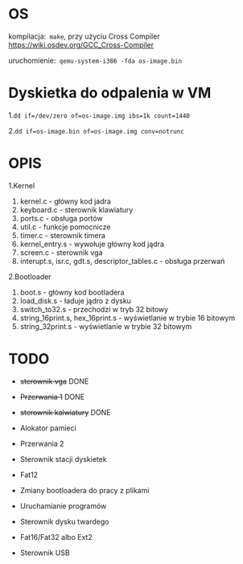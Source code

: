 # OS 

kompilacja:` make`, przy użyciu Cross Compiler https://wiki.osdev.org/GCC_Cross-Compiler

uruchomienie:` qemu-system-i386 -fda os-image.bin`

# Dyskietka do odpalenia w VM
1.`dd if=/dev/zero of=os-image.img ibs=1k count=1440`

2.`dd if=os-image.bin of=os-image.img conv=notrunc`

# OPIS

1.Kernel
  1. kernel.c - główny kod jadra
  2. keyboard.c - sterownik klawiatury
  3. ports.c - obsługa portów
  4. util.c - funkcje pomocnicze
  5. timer.c - sterownik timera
  6. kernel_entry.s - wywołuje główny kod jądra
  7. screen.c - sterownik vga
  8. interupt.s, isr.c, gdt.s, descriptor_tables.c - obsługa przerwań

2.Bootloader
  1. boot.s - główny kod bootladera
  2. load_disk.s - ładuje jądro z dysku
  3. switch_to32.s - przechodzi w tryb 32 bitowy
  4. string_16print.s, hex_16print.s - wyświetlanie w trybie 16 bitowym
  5. string_32print.s - wyświetlanie w trybie 32 bitowym

# TODO

  - ~~sterownik vga~~ DONE
  - ~~Przerwania 1~~ DONE
  - ~~sterownik kalwiatury~~ DONE

  - Alokator pamieci
  - Przerwania 2
  - Sterownik stacji dyskietek
  - Fat12
  - Zmiany bootloadera do pracy z plikami 
  - Uruchamianie programów

  - Sterownik dysku twardego
  - Fat16/Fat32 albo Ext2
  - Sterownik USB

